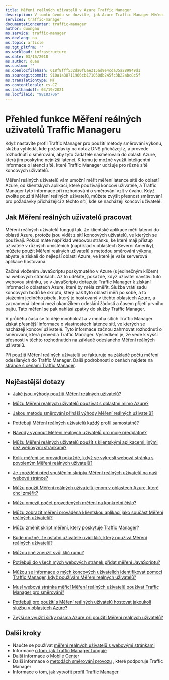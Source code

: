 ```yaml
---
title: Měření reálných uživatelů v Azure Traffic Manager
description: V tomto úvodu se dozvíte, jak Azure Traffic Manager Měření reálných uživatelů fungovat.
services: traffic-manager
documentationcenter: traffic-manager
author: duongau
ms.service: traffic-manager
ms.devlang: na
ms.topic: article
ms.tgt_pltfrm: ''
ms.workload: infrastructure
ms.date: 03/16/2018
ms.author: duau
ms.custom: ''
ms.openlocfilehash: 618f8fff532da0f6ae315ad9e4cda35a289949d1
ms.sourcegitcommit: 910a1a38711966cb171050db245fc3b22abc8c5f
ms.translationtype: MT
ms.contentlocale: cs-CZ
ms.lasthandoff: 03/19/2021
ms.locfileid: "98183706"
---
```

# <a name="traffic-manager-real-user-measurements-overview"></a>Přehled funkce Měření reálných uživatelů Traffic Manageru

Když nastavíte profil Traffic Manager pro použití metody směrování výkonu, služba vyhledá, kde požadavky na dotaz DNS přicházejí z, a provede rozhodnutí o směrování, aby tyto žadatele nasměrovala do oblasti Azure, která jim poskytne nejnižší latenci. K tomu je možné využít inteligentní informace o latenci sítě, které Traffic Manager udržuje pro různé sítě koncových uživatelů.

Měření reálných uživatelů vám umožní měřit měření latence sítě do oblastí Azure, od klientských aplikací, které používají koncoví uživatelé, a Traffic Manager tyto informace při rozhodování o směrování vzít v úvahu. Když zvolíte použití Měření reálných uživatelů, můžete zvýšit přesnost směrování pro požadavky přicházející z těchto sítí, kde se nacházejí koncoví uživatelé. 

## <a name="how-real-user-measurements-work"></a>Jak Měření reálných uživatelů pracovat

Měření reálných uživatelů fungují tak, že klientské aplikace měří latenci do oblastí Azure, protože jsou vidět z sítí koncových uživatelů, ve kterých se používají. Pokud máte například webovou stránku, ke které mají přístup uživatelé v různých umístěních (například v oblastech Severní Ameriky), můžete použít Měření reálných uživatelů s metodou směrování výkonu, abyste je získali do nejlepší oblasti Azure, ve které je vaše serverová aplikace hostovaná.

Začíná vložením JavaScriptu poskytnutého v Azure (s jedinečným klíčem) na webových stránkách. Až to uděláte, pokaždé, když uživatel navštíví tuto webovou stránku, se v JavaScriptu dotazuje Traffic Manager k získání informací o oblastech Azure, které by měla změřit. Služba vrátí sadu koncových bodů ke skriptu, který pak tyto oblasti měří po sobě, a to stažením jediného pixelu, který je hostovaný v těchto oblastech Azure, a zaznamená latenci mezi okamžikem odeslání žádosti a časem přijetí prvního bajtu. Tato měření se pak nahlásí zpátky do služby Traffic Manager.

V průběhu času se to děje mnohokrát a v mnoha sítích Traffic Manager získat přesnější informace o vlastnostech latence sítí, ve kterých se nacházejí koncoví uživatelé. Tyto informace začnou zahrnovat rozhodnutí o směrování, která provedla Traffic Manager. Výsledkem je, že vede k vyšší přesnosti v těchto rozhodnutích na základě odeslaného Měření reálných uživatelů.

Při použití Měření reálných uživatelů se fakturuje na základě počtu měření odesílaných do Traffic Manager. Další podrobnosti o cenách najdete na [stránce s cenami Traffic Manager](https://azure.microsoft.com/pricing/details/traffic-manager/).

## <a name="faqs"></a>Nejčastější dotazy

* [Jaké jsou výhody použití Měření reálných uživatelů?](./traffic-manager-faqs.md#what-are-the-benefits-of-using-real-user-measurements)

* [Můžu Měření reálných uživatelů používat s oblastmi mimo Azure?](./traffic-manager-faqs.md#can-i-use-real-user-measurements-with-non-azure-regions)

* [Jakou metodu směrování přináší výhody Měření reálných uživatelů?](./traffic-manager-faqs.md#which-routing-method-benefits-from-real-user-measurements)

* [Potřebuji Měření reálných uživatelů každý profil samostatně?](./traffic-manager-faqs.md#do-i-need-to-enable-real-user-measurements-each-profile-separately)

* [Návody vypnout Měření reálných uživatelů pro moje předplatné?](./traffic-manager-faqs.md#how-do-i-turn-off-real-user-measurements-for-my-subscription)

* [Můžu Měření reálných uživatelů použít s klientskými aplikacemi jinými než webovými stránkami?](./traffic-manager-faqs.md#can-i-use-real-user-measurements-with-client-applications-other-than-web-pages)

* [Kolik měření se provádí pokaždé, když se vykreslí webová stránka s povoleným Měření reálných uživatelů?](./traffic-manager-faqs.md#how-many-measurements-are-made-each-time-my-real-user-measurements-enabled-web-page-is-rendered)

* [Je zpoždění před spuštěním skriptu Měření reálných uživatelů na naší webové stránce?](./traffic-manager-faqs.md#is-there-a-delay-before-real-user-measurements-script-runs-in-my-webpage)

* [Můžu použít Měření reálných uživatelů jenom v oblastech Azure, které chci změřit?](./traffic-manager-faqs.md#can-i-use-real-user-measurements-with-only-the-azure-regions-i-want-to-measure)

* [Můžu omezit počet provedených měření na konkrétní číslo?](./traffic-manager-faqs.md#can-i-limit-the-number-of-measurements-made-to-a-specific-number)

* [Můžu zobrazit měření prováděná klientskou aplikací jako součást Měření reálných uživatelů?](./traffic-manager-faqs.md#can-i-see-the-measurements-taken-by-my-client-application-as-part-of-real-user-measurements)

* [Můžu změnit skript měření, který poskytuje Traffic Manager?](./traffic-manager-faqs.md#can-i-modify-the-measurement-script-provided-by-traffic-manager)

* [Bude možné, že ostatní uživatelé uvidí klíč, který používá Měření reálných uživatelů?](./traffic-manager-faqs.md#will-it-be-possible-for-others-to-see-the-key-i-use-with-real-user-measurements)

* [Můžou jiné zneužít svůj klíč rumu?](./traffic-manager-faqs.md#can-others-abuse-my-rum-key)

* [Potřebuji do všech mých webových stránek přidat měření JavaScriptu?](./traffic-manager-faqs.md#do-i-need-to-put-the-measurement-javascript-in-all-my-web-pages)

* [Můžou se informace o mých koncových uživatelích identifikovat pomocí Traffic Manager, když používám Měření reálných uživatelů?](./traffic-manager-faqs.md#can-information-about-my-end-users-be-identified-by-traffic-manager-if-i-use-real-user-measurements)

* [Musí webová stránka měřící Měření reálných uživatelů používat Traffic Manager pro směrování?](./traffic-manager-faqs.md#does-the-webpage-measuring-real-user-measurements-need-to-be-using-traffic-manager-for-routing)

* [Potřebuji pro použití s Měření reálných uživatelů hostovat jakoukoli službu v oblastech Azure?](./traffic-manager-faqs.md#do-i-need-to-host-any-service-on-azure-regions-to-use-with-real-user-measurements)

* [Zvýší se využití šířky pásma Azure při použití Měření reálných uživatelů?](./traffic-manager-faqs.md#will-my-azure-bandwidth-usage-increase-when-i-use-real-user-measurements)

## <a name="next-steps"></a>Další kroky
- Naučte se používat [měření reálných uživatelů s webovými stránkami](traffic-manager-create-rum-web-pages.md)
- Informace [o tom, jak Traffic Manager funguje](traffic-manager-overview.md)
- Další informace o [Mobile Center](/mobile-center/)
- Další informace o [metodách směrování provozu](traffic-manager-routing-methods.md) , které podporuje Traffic Manager
- Informace o tom, jak [vytvořit profil Traffic Manager](./quickstart-create-traffic-manager-profile.md)